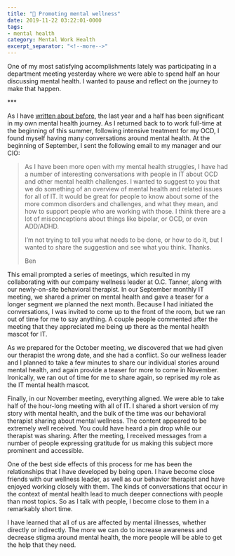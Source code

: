 ```yaml
---
title: "💮 Promoting mental wellness"
date: 2019-11-22 03:22:01-0000
tags:
- mental health
category: Mental Work Health
excerpt_separator: "<!--more-->"
---
```


One of my most satisfying accomplishments lately was participating in a department meeting yesterday where we were able to spend half an hour discussing mental health. I wanted to pause and reflect on the journey to make that happen.

<!--more-->***

As I have [written about before](https://www.bennorris.org/categories/mental-health/), the last year and a half has been significant in my own mental health journey. As I returned back to to work full-time at the beginning of this summer, following intensive treatment for my OCD, I found myself having many conversations around mental health. At the beginning of September, I sent the following email to my manager and our CIO:

> As I have been more open with my mental health struggles, I have had a number of interesting conversations with people in IT about OCD and other mental health challenges. I wanted to suggest to you that we do something of an overview of mental health and related issues for all of IT. It would be great for people to know about some of the more common disorders and challenges, and what they mean, and how to support people who are working with those. I think there are a lot of misconceptions about things like bipolar, or OCD, or even ADD/ADHD.
> 
> I’m not trying to tell you what needs to be done, or how to do it, but I wanted to share the suggestion and see what you think. Thanks.
> 
> Ben

This email prompted a series of meetings, which resulted in my collaborating with our company wellness leader at O.C. Tanner, along with our newly-on-site behavioral therapist. In our September monthly IT meeting, we shared a primer on mental health and gave a teaser for a longer segment we planned the next month. Because I had initiated the conversations, I was invited to come up to the front of the room, but we ran out of time for me to say anything. A couple people commented after the meeting that they appreciated me being up there as the mental health mascot for IT.

As we prepared for the October meeting, we discovered that we had given our therapist the wrong date, and she had a conflict. So our wellness leader and I planned to take a few minutes to share our individual stories around mental health, and again provide a teaser for more to come in November. Ironically, we ran out of time for me to share again, so reprised my role as the IT mental health mascot.

Finally, in our November meeting, everything aligned. We were able to take half of the hour-long meeting with all of IT. I shared a short version of my story with mental health, and the bulk of the time was our behavioral therapist sharing about mental wellness. The content appeared to be extremely well received. You could have heard a pin drop while our therapist was sharing. After the meeting, I received messages from a number of people expressing gratitude for us making this subject more prominent and accessible.

One of the best side effects of this process for me has been the relationships that I have developed by being open. I have become close friends with our wellness leader, as well as our behavior therapist and have enjoyed working closely with them. The kinds of conversations that occur in the context of mental health lead to much deeper connections with people than most topics. So as I talk with people, I become close to them in a remarkably short time.

I have learned that all of us are affected by mental illnesses, whether directly or indirectly. The more we can do to increase awareness and decrease stigma around mental health, the more people will be able to get the help that they need.